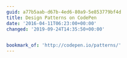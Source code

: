 ```yaml
---
guid: a77b5aab-d67b-4ed6-80a9-5e853779bf4d
title: Design Patterns on CodePen
date: '2016-04-11T06:23:00+00:00'
changed: '2019-09-24T14:35:50+00:00'


bookmark_of: 'http://codepen.io/patterns/'
---
```





